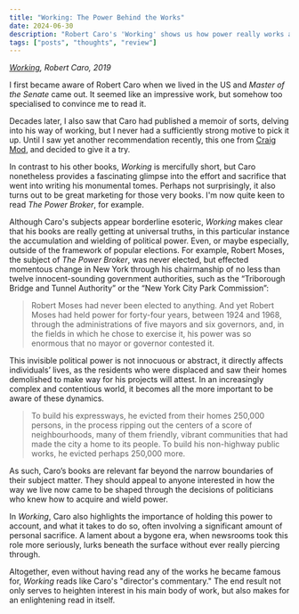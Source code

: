 ```yaml
---
title: "Working: The Power Behind the Works"
date: 2024-06-30
description: "Robert Caro's 'Working' shows us how power really works and why we should care. His commitment to his stories is without equal."
tags: ["posts", "thoughts", "review"]
---
```


_[Working](https://www.penguinrandomhouse.com/books/605159/working-by-robert-a-caro/), Robert Caro, 2019_

I first became aware of Robert Caro when we lived in the US and _Master of the Senate_ came out. It seemed like an impressive work, but somehow too specialised to convince me to read it.

Decades later, I also saw that Caro had published a memoir of sorts, delving into his way of working, but I never had a sufficiently strong motive to pick it up. Until I saw yet another recommendation recently, this one from [Craig Mod](https://craigmod.com), and decided to give it a try.

In contrast to his other books, _Working_ is mercifully short, but Caro nonetheless provides a fascinating glimpse into the effort and sacrifice that went into writing his monumental tomes. Perhaps not surprisingly, it also turns out to be great marketing for those very books. I'm now quite keen to read _The Power Broker_, for example.

Although Caro's subjects appear borderline esoteric, _Working_ makes clear that his books are really getting at universal truths, in this particular instance the accumulation and wielding of political power. Even, or maybe especially, outside of the framework of popular elections. For example, Robert Moses, the subject of _The Power Broker_, was never elected, but effected momentous change in New York through his chairmanship of no less than twelve innocent-sounding government authorities, such as the “Triborough Bridge and Tunnel Authority” or the “New York City Park Commission”:

 > Robert Moses had never been elected to anything. And yet Robert Moses had held power for forty-four years, between 1924 and 1968, through the administrations of five mayors and six governors, and, in the fields in which he chose to exercise it, his power was so enormous that no mayor or governor contested it.

This invisible political power is not innocuous or abstract, it directly affects individuals’ lives, as the residents who were displaced and saw their homes demolished to make way for his projects will attest. In an increasingly complex and contentious world, it becomes all the more important to be aware of these dynamics.

 > To build his expressways, he evicted from their homes 250,000 persons, in the process ripping out the centers of a score of neighbourhoods, many of them friendly, vibrant communities that had made the city a home to its people. To build his non-highway public works, he evicted perhaps 250,000 more.

As such, Caro’s books are relevant far beyond the narrow boundaries of their subject matter. They should appeal to anyone interested in how the way we live now came to be shaped through the decisions of politicians who knew how to acquire and wield power.

In _Working_, Caro also highlights the importance of holding this power to account, and what it takes to do so, often involving a significant amount of personal sacrifice. A lament about a bygone era, when newsrooms took this role more seriously, lurks beneath the surface without ever really piercing through.

Altogether, even without having read any of the works he became famous for, _Working_ reads like Caro's "director's commentary." The end result not only serves to heighten interest in his main body of work, but also makes for an enlightening read in itself.


